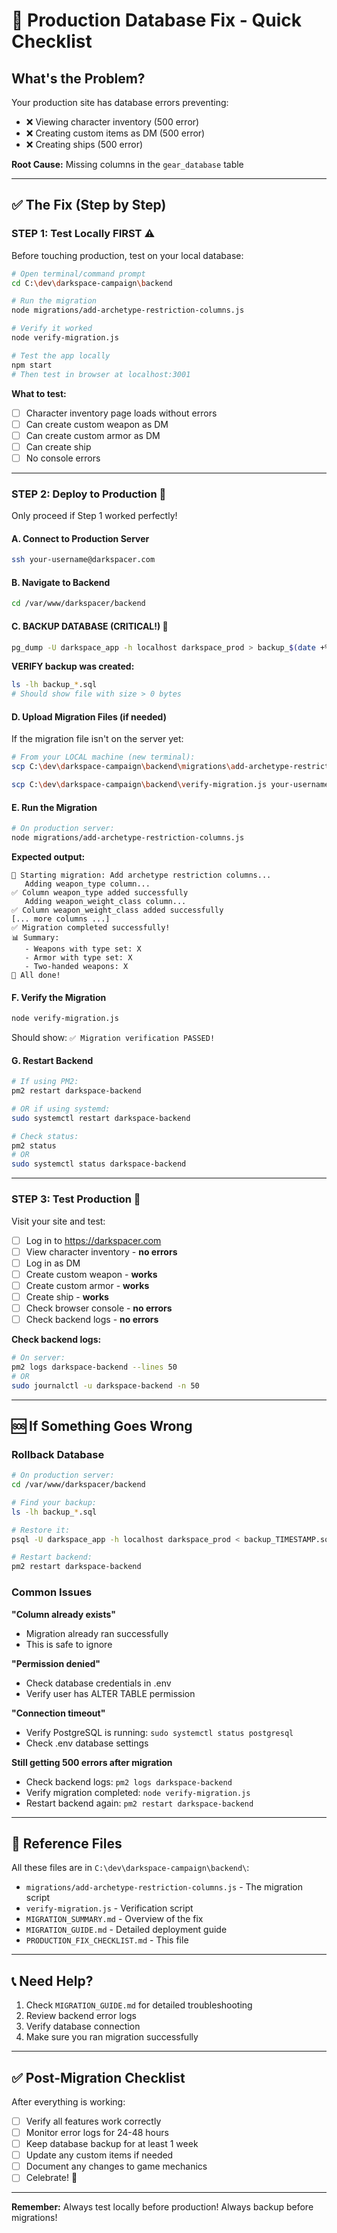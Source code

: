 # 🚀 Production Database Fix - Quick Checklist

## What's the Problem?
Your production site has database errors preventing:
- ❌ Viewing character inventory (500 error)
- ❌ Creating custom items as DM (500 error)  
- ❌ Creating ships (500 error)

**Root Cause:** Missing columns in the `gear_database` table

---

## ✅ The Fix (Step by Step)

### STEP 1: Test Locally FIRST ⚠️

Before touching production, test on your local database:

```bash
# Open terminal/command prompt
cd C:\dev\darkspace-campaign\backend

# Run the migration
node migrations/add-archetype-restriction-columns.js

# Verify it worked
node verify-migration.js

# Test the app locally
npm start
# Then test in browser at localhost:3001
```

**What to test:**
- [ ] Character inventory page loads without errors
- [ ] Can create custom weapon as DM
- [ ] Can create custom armor as DM
- [ ] Can create ship
- [ ] No console errors

---

### STEP 2: Deploy to Production 🚀

Only proceed if Step 1 worked perfectly!

#### A. Connect to Production Server

```bash
ssh your-username@darkspacer.com
```

#### B. Navigate to Backend

```bash
cd /var/www/darkspacer/backend
```

#### C. BACKUP DATABASE (CRITICAL!) 💾

```bash
pg_dump -U darkspace_app -h localhost darkspace_prod > backup_$(date +%Y%m%d_%H%M%S).sql
```

**VERIFY backup was created:**
```bash
ls -lh backup_*.sql
# Should show file with size > 0 bytes
```

#### D. Upload Migration Files (if needed)

If the migration file isn't on the server yet:

```bash
# From your LOCAL machine (new terminal):
scp C:\dev\darkspace-campaign\backend\migrations\add-archetype-restriction-columns.js your-username@darkspacer.com:/var/www/darkspacer/backend/migrations/

scp C:\dev\darkspace-campaign\backend\verify-migration.js your-username@darkspacer.com:/var/www/darkspacer/backend/
```

#### E. Run the Migration

```bash
# On production server:
node migrations/add-archetype-restriction-columns.js
```

**Expected output:**
```
🔧 Starting migration: Add archetype restriction columns...
   Adding weapon_type column...
✅ Column weapon_type added successfully
   Adding weapon_weight_class column...
✅ Column weapon_weight_class added successfully
[... more columns ...]
✅ Migration completed successfully!
📊 Summary:
   - Weapons with type set: X
   - Armor with type set: X
   - Two-handed weapons: X
🎉 All done!
```

#### F. Verify the Migration

```bash
node verify-migration.js
```

Should show: `✅ Migration verification PASSED!`

#### G. Restart Backend

```bash
# If using PM2:
pm2 restart darkspace-backend

# OR if using systemd:
sudo systemctl restart darkspace-backend

# Check status:
pm2 status
# OR
sudo systemctl status darkspace-backend
```

---

### STEP 3: Test Production 🧪

Visit your site and test:

- [ ] Log in to https://darkspacer.com
- [ ] View character inventory - **no errors**
- [ ] Log in as DM
- [ ] Create custom weapon - **works**
- [ ] Create custom armor - **works**
- [ ] Create ship - **works**
- [ ] Check browser console - **no errors**
- [ ] Check backend logs - **no errors**

**Check backend logs:**
```bash
# On server:
pm2 logs darkspace-backend --lines 50
# OR
sudo journalctl -u darkspace-backend -n 50
```

---

## 🆘 If Something Goes Wrong

### Rollback Database

```bash
# On production server:
cd /var/www/darkspacer/backend

# Find your backup:
ls -lh backup_*.sql

# Restore it:
psql -U darkspace_app -h localhost darkspace_prod < backup_TIMESTAMP.sql

# Restart backend:
pm2 restart darkspace-backend
```

### Common Issues

**"Column already exists"**
- Migration already ran successfully
- This is safe to ignore

**"Permission denied"**
- Check database credentials in .env
- Verify user has ALTER TABLE permission

**"Connection timeout"**
- Verify PostgreSQL is running: `sudo systemctl status postgresql`
- Check .env database settings

**Still getting 500 errors after migration**
- Check backend logs: `pm2 logs darkspace-backend`
- Verify migration completed: `node verify-migration.js`
- Restart backend again: `pm2 restart darkspace-backend`

---

## 📁 Reference Files

All these files are in `C:\dev\darkspace-campaign\backend\`:

- `migrations/add-archetype-restriction-columns.js` - The migration script
- `verify-migration.js` - Verification script
- `MIGRATION_SUMMARY.md` - Overview of the fix
- `MIGRATION_GUIDE.md` - Detailed deployment guide
- `PRODUCTION_FIX_CHECKLIST.md` - This file

---

## 📞 Need Help?

1. Check `MIGRATION_GUIDE.md` for detailed troubleshooting
2. Review backend error logs
3. Verify database connection
4. Make sure you ran migration successfully

---

## ✅ Post-Migration Checklist

After everything is working:

- [ ] Verify all features work correctly
- [ ] Monitor error logs for 24-48 hours
- [ ] Keep database backup for at least 1 week
- [ ] Update any custom items if needed
- [ ] Document any changes to game mechanics
- [ ] Celebrate! 🎉

---

**Remember:** Always test locally before production! Always backup before migrations!
